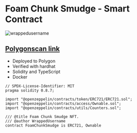 # Foam Chunk Smudge - Smart Contract

<p align="left"> <img src="https://komarev.com/ghpvc/?username=FoamChunkSmudge&label=Profile%20views&color=0e75b6&style=flat" alt="wrappedusername" /> </p>

## [Polygonscan link](https://polygonscan.com/address/0xcb135bd9cb2761efddc46f29750c296695ade9a1#code)

- Deployed to Polygon
- Verified with hardhat
- Solidity and TypeScript
- Docker

```Solidity 
// SPDX-License-Identifier: MIT
pragma solidity 0.8.7;

import "@openzeppelin/contracts/token/ERC721/ERC721.sol";
import "@openzeppelin/contracts/access/Ownable.sol";
import "@openzeppelin/contracts/utils/Counters.sol";
 
/// @title Foam Chunk Smudge NFT.
/// @author WrappedUsername
contract FoamChunkSmudge is ERC721, Ownable 
```

